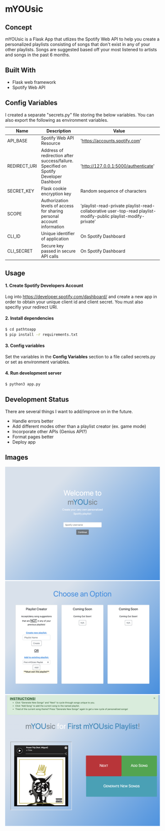 # mYOUsic

## Concept
mYOUsic is a Flask App that utlizes the Spotify Web API to help you create a personalized playlists consisting of songs that don't exist in any of your other playlists. Songs are suggested based off your most listened to artists and songs in the past 6 months. 

## Built With
- Flask web framework
- Spotify Web API

## Config Variables
I created a separate "secrets.py" file storing the below variables. You can also export the following as environment variables. 

Name          | Description                 | Value
------------- | --------------------------- | -----------------------------
API_BASE      | Spotify Web API Resource    | 'https://accounts.spotify.com' 
REDIRECT_URI  | Address of redirection after success/failure. Specified on Spotify Developer Dashbord| 'http://127.0.0.1:5000/authenticate' 
SECRET_KEY    | Flask cookie encryption key | Random sequence of characters
SCOPE         | Authorization levels of access for sharing personal account information   | 'playlist-read-private playlist-read-collaborative user-top-read playlist-modify-public playlist-modify-private'
CLI_ID     | Unique identifier of application    | On Spotify Dashboard
CLI_SECRET | Secure key passed in secure API calls      | On Spotify Dashboard   


## Usage
#### 1. Create Spotify Developers Account
Log into https://developer.spotify.com/dashboard/ and create a new app in order to obtain your unique client id and client secret. You must also specifiy your redirect URI. 
#### 2. Install dependencies
```bash
$ cd pathtoapp
$ pip install -r requirements.txt
```
#### 3. Config variables

Set the variables in the **Config Variables** section to a file called secrets.py or set as environment variables. 


#### 4. Run development server
```bash
$ python3 app.py
```

## Development Status
There are several things I want to add/improve on in the future.
- Handle errors better
- Add different modes other than a playlist creator (ex. game mode)
- Incorporate other APIs (Genius API?)
- Format pages better
- Deploy app

## Images
![Playlist Creator Page](Spotify-Proj/static/img/homepage.png)
![Playlist Creator Page](Spotify-Proj/static/img/select-page.png)
![Playlist Creator Page](Spotify-Proj/static/img/generate-page.png)


